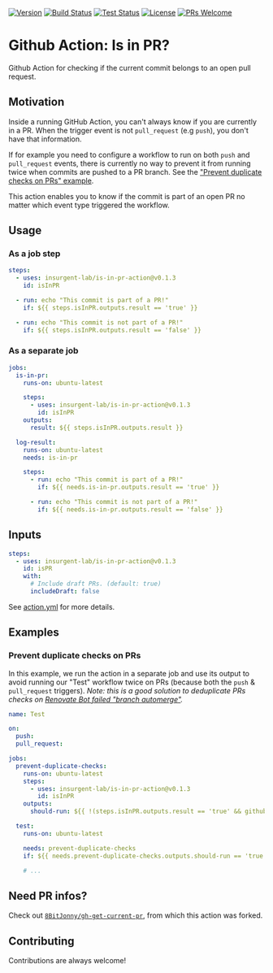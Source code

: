 [![Version](https://img.shields.io/github/v/release/insurgent-lab/is-in-pr-action.svg?display_name=tag&sort=semver)](https://github.com/insurgent-lab/is-in-pr-action/releases)
[![Build Status](https://github.com/insurgent-lab/is-in-pr-action/actions/workflows/build.yml/badge.svg)](https://github.com/insurgent-lab/is-in-pr-action/actions/workflows/build.yml)
[![Test Status](https://github.com/insurgent-lab/is-in-pr-action/actions/workflows/test.yml/badge.svg)](https://github.com/insurgent-lab/is-in-pr-action/actions/workflows/test.yml)
[![License](https://img.shields.io/github/license/insurgent-lab/is-in-pr-action.svg)](https://github.com/insurgent-lab/is-in-pr-action/blob/main/LICENSE)
[![PRs Welcome](https://img.shields.io/badge/PRs-welcome-brightgreen.svg)](http://makeapullrequest.com)

# Github Action: Is in PR?

Github Action for checking if the current commit belongs to an open pull request.

## Motivation

Inside a running GitHub Action, you can't always know if you are currently in a PR. When the trigger event is not `pull_request` (e.g `push`), you don't have that information.

If for example you need to configure a workflow to run on both `push` and `pull_request` events, there is currently no way to prevent it from running twice when commits are pushed to a PR branch. See the ["Prevent duplicate checks on PRs" example](#prevent-duplicate-checks-on-prs).

This action enables you to know if the commit is part of an open PR no matter which event type triggered the workflow.

## Usage

### As a job step

```yml
steps:
  - uses: insurgent-lab/is-in-pr-action@v0.1.3
    id: isInPR

  - run: echo "This commit is part of a PR!"
    if: ${{ steps.isInPR.outputs.result == 'true' }}

  - run: echo "This commit is not part of a PR!"
    if: ${{ steps.isInPR.outputs.result == 'false' }}
```

### As a separate job

```yml
jobs:
  is-in-pr:
    runs-on: ubuntu-latest

    steps:
      - uses: insurgent-lab/is-in-pr-action@v0.1.3
        id: isInPR
    outputs:
      result: ${{ steps.isInPR.outputs.result }}

  log-result:
    runs-on: ubuntu-latest
    needs: is-in-pr

    steps:
      - run: echo "This commit is part of a PR!"
        if: ${{ needs.is-in-pr.outputs.result == 'true' }}

      - run: echo "This commit is not part of a PR!"
        if: ${{ needs.is-in-pr.outputs.result == 'false' }}
```

## Inputs

```yml
steps:
  - uses: insurgent-lab/is-in-pr-action@v0.1.3
    id: isPR
    with:
      # Include draft PRs. (default: true)
      includeDraft: false
```

See [action.yml](action.yml) for more details.

## Examples

### Prevent duplicate checks on PRs

In this example, we run the action in a separate job and use its output to avoid running our "Test" workflow twice on PRs (because both the `push` & `pull_request` triggers). _Note: this is a good solution to deduplicate PRs checks on [Renovate Bot failed "branch automerge"](https://docs.renovatebot.com/key-concepts/automerge/#branch-vs-pr-automerging)._

```yml
name: Test

on:
  push:
  pull_request:

jobs:
  prevent-duplicate-checks:
    runs-on: ubuntu-latest
    steps:
      - uses: insurgent-lab/is-in-pr-action@v0.1.3
        id: isInPR
    outputs:
      should-run: ${{ !(steps.isInPR.outputs.result == 'true' && github.event_name == 'push') }}

  test:
    runs-on: ubuntu-latest

    needs: prevent-duplicate-checks
    if: ${{ needs.prevent-duplicate-checks.outputs.should-run == 'true' }}

    # ...
```

## Need PR infos?

Check out [`8BitJonny/gh-get-current-pr`](https://github.com/8BitJonny/gh-get-current-pr), from which this action was forked.

## Contributing

Contributions are always welcome!
